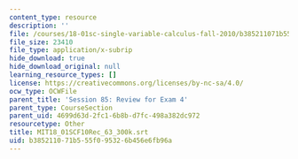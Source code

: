 ```yaml
---
content_type: resource
description: ''
file: /courses/18-01sc-single-variable-calculus-fall-2010/b385211071b555f095326b456e6fb96a_MIT18_01SCF10Rec_63_300k.vtt
file_size: 23410
file_type: application/x-subrip
hide_download: true
hide_download_original: null
learning_resource_types: []
license: https://creativecommons.org/licenses/by-nc-sa/4.0/
ocw_type: OCWFile
parent_title: 'Session 85: Review for Exam 4'
parent_type: CourseSection
parent_uid: 4699d63d-2fc1-6b8b-d7fc-498a382dc972
resourcetype: Other
title: MIT18_01SCF10Rec_63_300k.srt
uid: b3852110-71b5-55f0-9532-6b456e6fb96a
---
```

